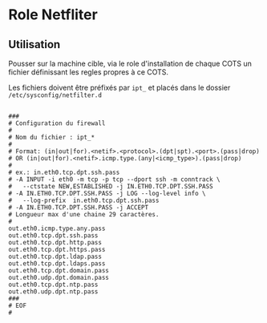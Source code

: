 # Role Netfliter

## Utilisation 

Pousser sur la machine cible, via le role d'installation de chaque COTS un fichier définissant les regles propres à ce COTS. 

Les fichiers doivent être préfixés par `ipt_` et placés dans le dossier `/etc/sysconfig/netfilter.d`

```

###
# Configuration du firewall 
#
# Nom du fichier : ipt_*
#
# Format: (in|out|for).<netif>.<protocol>.(dpt|spt).<port>.(pass|drop)
# OR (in|out|for).<netif>.icmp.type.(any|<icmp_type>).(pass|drop)
#
# ex.: in.eth0.tcp.dpt.ssh.pass
# -A INPUT -i eth0 -m tcp -p tcp --dport ssh -m conntrack \
#   --ctstate NEW,ESTABLISHED -j IN.ETH0.TCP.DPT.SSH.PASS
# -A IN.ETH0.TCP.DPT.SSH.PASS -j LOG --log-level info \
#   --log-prefix  in.eth0.tcp.dpt.ssh.pass
# -A IN.ETH0.TCP.DPT.SSH.PASS -j ACCEPT
# Longueur max d'une chaine 29 caractères.
#
out.eth0.icmp.type.any.pass
out.eth0.tcp.dpt.ssh.pass
out.eth0.tcp.dpt.http.pass
out.eth0.tcp.dpt.https.pass
out.eth0.tcp.dpt.ldap.pass
out.eth0.tcp.dpt.ldaps.pass
out.eth0.tcp.dpt.domain.pass
out.eth0.udp.dpt.domain.pass
out.eth0.tcp.dpt.ntp.pass
out.eth0.udp.dpt.ntp.pass
###
# EOF
#

```